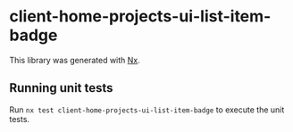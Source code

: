 # client-home-projects-ui-list-item-badge

This library was generated with [Nx](https://nx.dev).

## Running unit tests

Run `nx test client-home-projects-ui-list-item-badge` to execute the unit tests.
